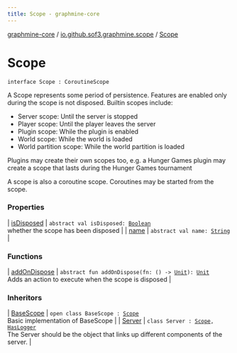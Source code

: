 ```yaml
---
title: Scope - graphmine-core
---
```


[graphmine-core](../../index.html) / [io.github.sof3.graphmine.scope](../index.html) / [Scope](./index.html)

# Scope

`interface Scope : CoroutineScope`

A Scope represents some period of persistence. Features are enabled only during the scope is not disposed. Builtin
scopes include:

* Server scope: Until the server is stopped
* Player scope: Until the player leaves the server
* Plugin scope: While the plugin is enabled
* World scope: While the world is loaded
* World partition scope: While the world partition is loaded

Plugins may create their own scopes too, e.g. a Hunger Games plugin may create a scope that lasts during the Hunger Games tournament

A scope is also a coroutine scope. Coroutines may be started from the scope.

### Properties

| [isDisposed](is-disposed.html) | `abstract val isDisposed: `[`Boolean`](https://kotlinlang.org/api/latest/jvm/stdlib/kotlin/-boolean/index.html)<br>whether the scope has been disposed |
| [name](name.html) | `abstract val name: `[`String`](https://kotlinlang.org/api/latest/jvm/stdlib/kotlin/-string/index.html) |

### Functions

| [addOnDispose](add-on-dispose.html) | `abstract fun addOnDispose(fn: () -> `[`Unit`](https://kotlinlang.org/api/latest/jvm/stdlib/kotlin/-unit/index.html)`): `[`Unit`](https://kotlinlang.org/api/latest/jvm/stdlib/kotlin/-unit/index.html)<br>Adds an action to execute when the scope is disposed |

### Inheritors

| [BaseScope](../-base-scope/index.html) | `open class BaseScope : `[`Scope`](./index.html)<br>Basic implementation of BaseScope |
| [Server](../../io.github.sof3.graphmine/-server/index.html) | `class Server : `[`Scope`](./index.html)`, `[`HasLogger`](../../io.github.sof3.graphmine/-has-logger/index.html)<br>The Server should be the object that links up different components of the server. |

